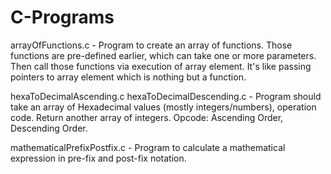 # C-Programs

arrayOfFunctions.c - Program to create an array of functions. Those functions are pre-defined earlier, which can take one or more parameters. Then call those functions via execution of array element. It's like passing pointers to array element which is nothing but a function.
    
hexaToDecimalAscending.c hexaToDecimalDescending.c - Program should take an array of Hexadecimal values (mostly integers/numbers), operation code. Return another array of integers. Opcode: Ascending Order, Descending Order.

mathematicalPrefixPostfix.c - Program to calculate a mathematical expression in pre-fix and post-fix notation.


    
